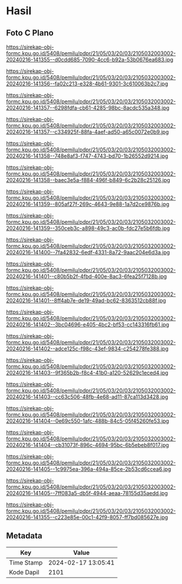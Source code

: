 # Hasil

## Foto C Plano

https://sirekap-obj-formc.kpu.go.id/5408/pemilu/pdpr/21/05/03/20/03/2105032003002-20240216-141355--d0cdd685-7090-4cc6-b92a-53b0676ea683.jpg

https://sirekap-obj-formc.kpu.go.id/5408/pemilu/pdpr/21/05/03/20/03/2105032003002-20240216-141356--fa02c213-e328-4b61-9301-3c610063b2c7.jpg

https://sirekap-obj-formc.kpu.go.id/5408/pemilu/pdpr/21/05/03/20/03/2105032003002-20240216-141357--6298fdfa-cb61-4285-98bc-8acdc535a348.jpg

https://sirekap-obj-formc.kpu.go.id/5408/pemilu/pdpr/21/05/03/20/03/2105032003002-20240216-141357--c334925f-88fa-4aef-ad50-a65c0072e0b9.jpg

https://sirekap-obj-formc.kpu.go.id/5408/pemilu/pdpr/21/05/03/20/03/2105032003002-20240216-141358--748e8af3-f747-4743-bd70-1b26552d9214.jpg

https://sirekap-obj-formc.kpu.go.id/5408/pemilu/pdpr/21/05/03/20/03/2105032003002-20240216-141358--baec3e5a-f884-496f-b849-6c2b28c25126.jpg

https://sirekap-obj-formc.kpu.go.id/5408/pemilu/pdpr/21/05/03/20/03/2105032003002-20240216-141359--805af27f-269c-4643-9e88-1a7d2ce9876b.jpg

https://sirekap-obj-formc.kpu.go.id/5408/pemilu/pdpr/21/05/03/20/03/2105032003002-20240216-141359--350ceb3c-a898-49c3-ac0b-fdc27e5b6fdb.jpg

https://sirekap-obj-formc.kpu.go.id/5408/pemilu/pdpr/21/05/03/20/03/2105032003002-20240216-141400--7fa42832-6edf-4331-8a72-9aac204e6d3a.jpg

https://sirekap-obj-formc.kpu.go.id/5408/pemilu/pdpr/21/05/03/20/03/2105032003002-20240216-141401--c80b5b2f-4fbd-400e-8ac3-6fea25f7128b.jpg

https://sirekap-obj-formc.kpu.go.id/5408/pemilu/pdpr/21/05/03/20/03/2105032003002-20240216-141401--8ff4ab7e-de19-49ad-bc62-8363512cb88f.jpg

https://sirekap-obj-formc.kpu.go.id/5408/pemilu/pdpr/21/05/03/20/03/2105032003002-20240216-141402--3bc04696-e405-4bc2-bf53-cc143316fb61.jpg

https://sirekap-obj-formc.kpu.go.id/5408/pemilu/pdpr/21/05/03/20/03/2105032003002-20240216-141402--adce125c-f98c-43ef-9834-c254278fe388.jpg

https://sirekap-obj-formc.kpu.go.id/5408/pemilu/pdpr/21/05/03/20/03/2105032003002-20240216-141403--9f365b2b-f8c4-41b0-a120-52629c1eced4.jpg

https://sirekap-obj-formc.kpu.go.id/5408/pemilu/pdpr/21/05/03/20/03/2105032003002-20240216-141403--cc63c506-48fb-4e68-ad11-87ca113d3428.jpg

https://sirekap-obj-formc.kpu.go.id/5408/pemilu/pdpr/21/05/03/20/03/2105032003002-20240216-141404--0e69c550-1afc-488b-84c5-05f45260fe53.jpg

https://sirekap-obj-formc.kpu.go.id/5408/pemilu/pdpr/21/05/03/20/03/2105032003002-20240216-141404--cb31073f-896c-4694-95bc-6b5ebeb8f017.jpg

https://sirekap-obj-formc.kpu.go.id/5408/pemilu/pdpr/21/05/03/20/03/2105032003002-20240216-141405--1c9975ea-396a-494a-85ce-2b53cd6ccea6.jpg

https://sirekap-obj-formc.kpu.go.id/5408/pemilu/pdpr/21/05/03/20/03/2105032003002-20240216-141405--7ff083a5-db5f-4944-aeaa-78155d35aedd.jpg

https://sirekap-obj-formc.kpu.go.id/5408/pemilu/pdpr/21/05/03/20/03/2105032003002-20240216-141355--c223e85e-00c1-42f9-8057-ff7bd085627e.jpg


## Metadata

| Key        | Value               |
| ---------- | ------------------- |
| Time Stamp | 2024-02-17 13:05:41 |
| Kode Dapil | 2101                |



